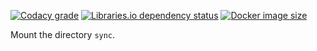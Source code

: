 [![Codacy grade](https://img.shields.io/codacy/grade/8218e0ae989143c3b4c3cc6a75235756?style=flat-square)](https://app.codacy.com/gh/coryagroup/favre/dashboard)
[![Libraries.io dependency status](https://img.shields.io/librariesio/github/coryagroup/favre?style=flat-square)](https://libraries.io/github/coryagroup/favre)
[![Docker image size](https://img.shields.io/docker/image-size/coryagroup/favre?style=flat-square)](https://hub.docker.com/r/coryagroup/favre)

Mount the directory `sync`.
